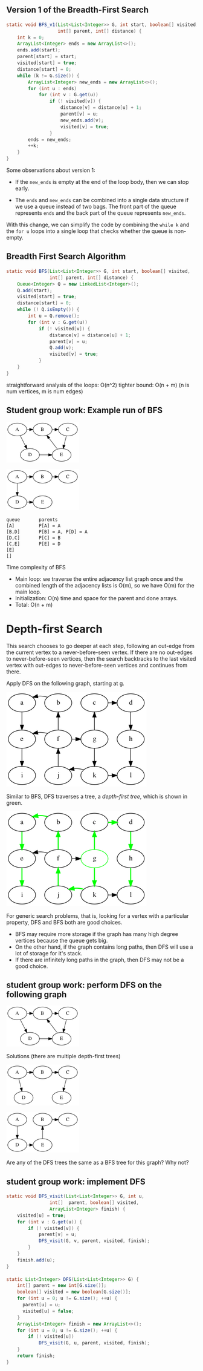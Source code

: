 ## Version 1 of the Breadth-First Search

```java "BFS v1"
static void BFS_v1(List<List<Integer>> G, int start, boolean[] visited,
				   int[] parent, int[] distance) {
	int k = 0;
	ArrayList<Integer> ends = new ArrayList<>();
	ends.add(start);
	parent[start] = start;
	visited[start] = true;
	distance[start] = 0;
	while (k != G.size()) {
		ArrayList<Integer> new_ends = new ArrayList<>();
		for (int u : ends) 
			for (int v : G.get(u))
				if (! visited[v]) {
				    distance[v] = distance[u] + 1;
					parent[v] = u;
					new_ends.add(v);
					visited[v] = true;
				}
		ends = new_ends;
		++k;
	}
}
```

Some observations about version 1:

* If the `new_ends` is empty at the end of the loop body,
  then we can stop early.

* The `ends` and `new_ends` can be combined into a single
  data structure if we use a queue instead of two bags.
  The front part of the queue represents `ends`
  and the back part of the queue represents `new_ends`.

With this change, we can simplify the code by combining the `while k`
and the `for u` loops into a single loop that checks whether the queue
is non-empty.

## Breadth First Search Algorithm

```java "BFS"
static void BFS(List<List<Integer>> G, int start, boolean[] visited,
				int[] parent, int[] distance) {
	Queue<Integer> Q = new LinkedList<Integer>();
	Q.add(start);
	visited[start] = true;
	distance[start] = 0;
	while (! Q.isEmpty()) {
		int u = Q.remove();
		for (int v : G.get(u))
			if (! visited[v]) {
				distance[v] = distance[u] + 1;
				parent[v] = u;
				Q.add(v);
				visited[v] = true;
			}
	}
}
```

straightforward analysis of the loops: O(n^2)
tighter bound: O(n + m)    (n is num vertices, m is num edges)

## **Student group work**: Example run of BFS

![**BFS exercise.**](./digraph4.png)

![**Solution: a BFS tree.**](./digraph5.png)

	queue       parents
	[A]         P[A] = A
	[B,D]       P[B] = A, P[D] = A
	[D,C]       P[C] = B
	[C,E]       P[E] = D
	[E]
	[]

Time complexity of BFS

* Main loop: we traverse the entire adjacency list graph
  once and the combined length of the adjacency lists is O(m),
  so we have O(m) for the main loop. 
* Initialization: O(n) time and space for the parent and done arrays.
* Total: O(n + m)


# Depth-first Search

This search chooses to go deeper at each step, following an out-edge
from the current vertex to a never-before-seen vertex. If there are no
out-edges to never-before-seen vertices, then the search backtracks to
the last visited vertex with out-edges to never-before-seen vertices
and continues from there.

Apply DFS on the following graph, starting at g.

![**Example directed graph.**](./digraph2.png)

Similar to BFS, DFS traverses a tree, a *depth-first tree*, which is
shown in green.

![**Depth-first search starting from vertex g.**](./digraph2-dfs.png)

For generic search problems, that is, looking for a vertex with
a particular property, DFS and BFS both are good choices.

- BFS may require more storage if the graph has many high degree
  vertices because the queue gets big. 
- On the other hand, if the graph contains long paths, then DFS
  will use a lot of storage for it's stack.
- If there are infinitely long paths in the graph, then DFS
  may not be a good choice.

## **student group work**: perform DFS on the following graph

![**DFS exercise.**](./digraph4.png)

Solutions (there are multiple depth-first trees)

![**Solution 1 DFS tree.**](./digraph7.png)

![**Solution 2 DFS tree.**](./digraph8.png)

Are any of the DFS trees the same as a BFS tree for this graph?
Why not?

## **student group work**: implement DFS


```java "DFS"
static void DFS_visit(List<List<Integer>> G, int u, 
                int[]  parent, boolean[] visited, 
				ArrayList<Integer> finish) {
	visited[u] = true;
	for (int v : G.get(u)) {
		if (! visited[v]) {
			parent[v] = u;
			DFS_visit(G, v, parent, visited, finish);
		}
	}
    finish.add(u);
}

static List<Integer> DFS(List<List<Integer>> G) {
	int[] parent = new int[G.size()];
	boolean[] visited = new boolean[G.size()];
	for (int u = 0; u != G.size(); ++u) {
	  parent[u] = u;
	  visited[u] = false;
	}
    ArrayList<Integer> finish = new ArrayList<>();
	for (int u = 0; u != G.size(); ++u) {
		if (! visited[u])
			DFS_visit(G, u, parent, visited, finish);
	}
	return finish;
}
```
